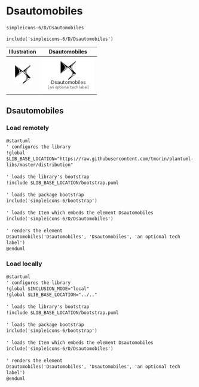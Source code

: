 # Dsautomobiles


```text
simpleicons-6/D/Dsautomobiles
```

```text
include('simpleicons-6/D/Dsautomobiles')
```



| Illustration | Dsautomobiles |
| :---: | :---: |
| ![illustration for Illustration](../../simpleicons-6/D/Dsautomobiles.png) | ![illustration for Dsautomobiles](../../simpleicons-6/D/Dsautomobiles.Local.png) |




## Dsautomobiles

### Load remotely
```plantuml
@startuml
' configures the library
!global $LIB_BASE_LOCATION="https://raw.githubusercontent.com/tmorin/plantuml-libs/master/distribution"

' loads the library's bootstrap
!include $LIB_BASE_LOCATION/bootstrap.puml

' loads the package bootstrap
include('simpleicons-6/bootstrap')

' loads the Item which embeds the element Dsautomobiles
include('simpleicons-6/D/Dsautomobiles')

' renders the element
Dsautomobiles('Dsautomobiles', 'Dsautomobiles', 'an optional tech label')
@enduml
```

### Load locally
```plantuml
@startuml
' configures the library
!global $INCLUSION_MODE="local"
!global $LIB_BASE_LOCATION="../.."

' loads the library's bootstrap
!include $LIB_BASE_LOCATION/bootstrap.puml

' loads the package bootstrap
include('simpleicons-6/bootstrap')

' loads the Item which embeds the element Dsautomobiles
include('simpleicons-6/D/Dsautomobiles')

' renders the element
Dsautomobiles('Dsautomobiles', 'Dsautomobiles', 'an optional tech label')
@enduml
```

